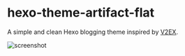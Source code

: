 # hexo-theme-artifact-flat

A simple and clean Hexo blogging theme inspired by [V2EX](http://v2ex.com/).

![screenshot]("./demo/screenshot.png")
